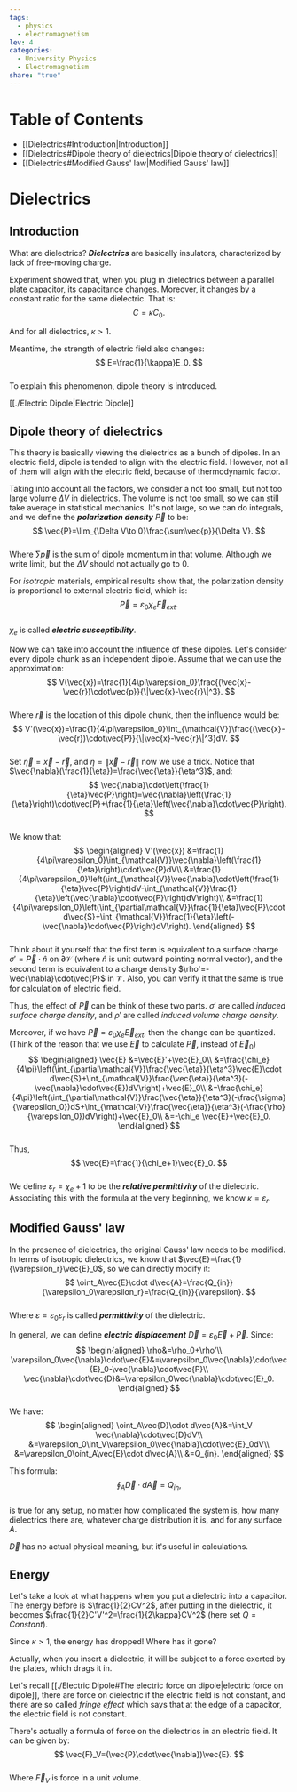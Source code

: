 ```yaml
---  
tags:  
  - physics  
  - electromagnetism  
lev: 4  
categories:  
  - University Physics  
  - Electromagnetism  
share: "true"  
---  
```

  
# Table of Contents  
  
- [[Dielectrics#Introduction|Introduction]]  
- [[Dielectrics#Dipole theory of dielectrics|Dipole theory of dielectrics]]  
- [[Dielectrics#Modified Gauss' law|Modified Gauss' law]]  
  
# Dielectrics  
  
## Introduction  
  
What are dielectrics? ***Dielectrics*** are basically insulators, characterized by lack of free-moving charge.  
  
Experiment showed that, when you plug in dielectrics between a parallel plate capacitor, its capacitance changes. Moreover, it changes by a constant ratio for the same dielectric. That is:  
$$  
C=\kappa C_0.  
$$  
  
And for all dielectrics, $\kappa>1$.   
  
Meantime, the strength of electric field also changes:  
$$  
E=\frac{1}{\kappa}E_0.  
$$  
To explain this phenomenon, dipole theory is introduced.  
  
[[./Electric Dipole|Electric Dipole]]  
  
## Dipole theory of dielectrics  
  
This theory is basically viewing the dielectrics as a bunch of dipoles. In an electric field, dipole is tended to align with the electric field. However, not all of them will align with the electric field, because of thermodynamic factor.  
  
Taking into account all the factors, we consider a not too small, but not too large volume $\Delta V$ in dielectrics. The volume is not too small, so we can still take average in statistical mechanics. It's not large, so we can do integrals, and we define the ***polarization density*** $\vec{P}$ to be:  
$$  
\vec{P}=\lim_{\Delta V\to 0}\frac{\sum\vec{p}}{\Delta V}.  
$$  
Where $\sum\vec{p}$ is the sum of dipole momentum in that volume. Although we write limit, but the $\Delta V$ should not actually go to $0$.  
  
For *isotropic* materials, empirical results show that, the polarization density is proportional to external electric field, which is:  
$$  
\vec{P}=\varepsilon_0\chi_e \vec{E}_{ext}.  
$$  
$\chi_e$ is called ***electric susceptibility***.  
  
Now we can take into account the influence of these dipoles. Let's consider every dipole chunk as an independent dipole. Assume that we can use the approximation:  
$$  
V(\vec{x})=\frac{1}{4\pi\varepsilon_0}\frac{(\vec{x}-\vec{r})\cdot\vec{p}}{\|\vec{x}-\vec{r}\|^3}.  
$$  
Where $\vec{r}$ is the location of this dipole chunk, then the influence would be:  
$$  
V'(\vec{x})=\frac{1}{4\pi\varepsilon_0}\int_{\mathcal{V}}\frac{(\vec{x}-\vec{r})\cdot\vec{P}}{\|\vec{x}-\vec{r}\|^3}dV.  
$$  
Set $\vec{\eta}=\vec{x}-\vec{r}$, and $\eta=\|\vec{x}-\vec{r}\|$ now we use a trick. Notice that $\vec{\nabla}(\frac{1}{\eta})=\frac{\vec{\eta}}{\eta^3}$, and:  
$$  
\vec{\nabla}\cdot\left(\frac{1}{\eta}\vec{P}\right)=\vec{\nabla}\left(\frac{1}{\eta}\right)\cdot\vec{P}+\frac{1}{\eta}\left(\vec{\nabla}\cdot\vec{P}\right).  
$$  
We know that:  
$$  
\begin{aligned}  
V'(\vec{x})  
&=\frac{1}{4\pi\varepsilon_0}\int_{\mathcal{V}}\vec{\nabla}\left(\frac{1}{\eta}\right)\cdot\vec{P}dV\\  
&=\frac{1}{4\pi\varepsilon_0}\left(\int_{\mathcal{V}}\vec{\nabla}\cdot\left(\frac{1}{\eta}\vec{P}\right)dV-\int_{\mathcal{V}}\frac{1}{\eta}\left(\vec{\nabla}\cdot\vec{P}\right)dV\right)\\  
&=\frac{1}{4\pi\varepsilon_0}\left(\int_{\partial\mathcal{V}}\frac{1}{\eta}\vec{P}\cdot d\vec{S}+\int_{\mathcal{V}}\frac{1}{\eta}\left(-\vec{\nabla}\cdot\vec{P}\right)dV\right).  
\end{aligned}  
$$  
Think about it yourself that the first term is equivalent to a surface charge $\sigma'=\vec{P}\cdot\hat{n}$ on $\partial\mathcal{V}$ (where $\hat{n}$ is unit outward pointing normal vector), and the second term is equivalent to a charge density $\rho'=-\vec{\nabla}\cdot\vec{P}$ in $\mathcal{V}$. Also, you can verify it that the same is true for calculation of electric field.  
  
Thus, the effect of $\vec{P}$ can be think of these two parts. $\sigma'$ are called *induced surface charge density*, and $\rho'$ are called *induced volume charge density*.  
  
Moreover, if we have $\vec{P}=\varepsilon_0\chi_e \vec{E}_{ext}$, then the change can be quantized. (Think of the reason that we use $\vec{E}$ to calculate $\vec{P}$, instead of $\vec{E}_0$)  
$$  
\begin{aligned}  
\vec{E}  
&=\vec{E}'+\vec{E}_0\\  
&=\frac{\chi_e}{4\pi}\left(\int_{\partial\mathcal{V}}\frac{\vec{\eta}}{\eta^3}\vec{E}\cdot d\vec{S}+\int_{\mathcal{V}}\frac{\vec{\eta}}{\eta^3}(-\vec{\nabla}\cdot\vec{E})dV\right)+\vec{E}_0\\  
&=\frac{\chi_e}{4\pi}\left(\int_{\partial\mathcal{V}}\frac{\vec{\eta}}{\eta^3}(-\frac{\sigma}{\varepsilon_0})dS+\int_{\mathcal{V}}\frac{\vec{\eta}}{\eta^3}(-\frac{\rho}{\varepsilon_0})dV\right)+\vec{E}_0\\  
&=-\chi_e \vec{E}+\vec{E}_0.  
\end{aligned}  
$$  
Thus,  
$$  
\vec{E}=\frac{1}{\chi_e+1}\vec{E}_0.  
$$  
We define $\varepsilon_r=\chi_e+1$ to be the ***relative permittivity*** of the dielectric. Associating this with the formula at the very beginning, we know $\kappa=\varepsilon_r$.  
  
## Modified Gauss' law  
  
In the presence of dielectrics, the original Gauss' law needs to be modified. In terms of isotropic dielectrics, we know that $\vec{E}=\frac{1}{\varepsilon_r}\vec{E}_0$, so we can directly modify it:  
$$  
\oint_A\vec{E}\cdot d\vec{A}=\frac{Q_{in}}{\varepsilon_0\varepsilon_r}=\frac{Q_{in}}{\varepsilon}.  
$$  
Where $\varepsilon=\varepsilon_0\varepsilon_r$ is called ***permittivity*** of the dielectric.  
  
In general, we can define ***electric displacement*** $\vec{D}=\varepsilon_0\vec{E}+\vec{P}$. Since:  
$$  
\begin{aligned}  
\rho&=\rho_0+\rho'\\  
\varepsilon_0\vec{\nabla}\cdot\vec{E}&=\varepsilon_0\vec{\nabla}\cdot\vec{E}_0-\vec{\nabla}\cdot\vec{P}\\  
\vec{\nabla}\cdot\vec{D}&=\varepsilon_0\vec{\nabla}\cdot\vec{E}_0.  
\end{aligned}  
$$  
We have:  
$$  
\begin{aligned}  
\oint_A\vec{D}\cdot d\vec{A}&=\int_V \vec{\nabla}\cdot\vec{D}dV\\  
&=\varepsilon_0\int_V\varepsilon_0\vec{\nabla}\cdot\vec{E}_0dV\\  
&=\varepsilon_0\oint_A\vec{E}\cdot d\vec{A}\\  
&=Q_{in}.  
\end{aligned}  
$$  
  
This formula:  
$$  
\oint_A\vec{D}\cdot d\vec{A}=Q_{in},  
$$  
is true for any setup, no matter how complicated the system is, how many dielectrics there are, whatever charge distribution it is, and for any surface $A$.  
  
$\vec{D}$ has no actual physical meaning, but it's useful in calculations.  
  
## Energy  
  
Let's take a look at what happens when you put a dielectric into a capacitor. The energy before is $\frac{1}{2}CV^2$, after putting in the dielectric, it becomes $\frac{1}{2}C'V'^2=\frac{1}{2\kappa}CV^2$ (here set $Q=Constant$).   
  
Since $\kappa>1$, the energy has dropped! Where has it gone?   
  
Actually, when you insert a dielectric, it will be subject to a force exerted by the plates, which drags it in.   
  
Let's recall [[./Electric Dipole#The electric force on dipole|electric force on dipole]], there are force on dielectric if the electric field is not constant, and there are so called *fringe effect* which says that at the edge of a capacitor, the electric field is not constant.   
  
There's actually a formula of force on the dielectrics in an electric field. It can be given by:   
$$  
\vec{F}_V=(\vec{P}\cdot\vec{\nabla})\vec{E}.  
$$  
Where $\vec{F}_V$ is force in a unit volume.